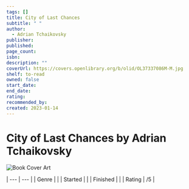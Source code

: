 ```yaml
---
tags: []
title: City of Last Chances
subtitle: " "
author:
  - Adrian Tchaikovsky
publisher: 
published: 
page_count: 
isbn: 
description: ""
coverUrl: https://covers.openlibrary.org/b/olid/OL37337086M-M.jpg
shelf: to-read
owned: false
start_date: 
end_date: 
rating: 
recommended_by: 
created: 2023-01-14
---
```


# City of Last Chances by Adrian Tchaikovsky

![Book Cover Art](https://covers.openlibrary.org/b/olid/OL37337086M-M.jpg)


| --- | --- |
| Genre |  |
| Started |  |
| Finished |  |
| Rating | /5 |

